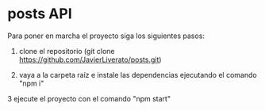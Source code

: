 # posts API 

Para poner en marcha el proyecto siga los siguientes pasos:

1. clone el repositorio (git clone https://github.com/JavierLiverato/posts.git)

2. vaya a la carpeta raíz e instale las dependencias ejecutando el comando "npm i"

3 ejecute el proyecto con el comando "npm start"
